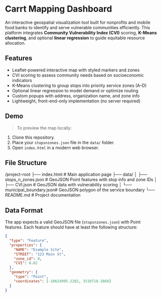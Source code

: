 # Carrt Mapping Dashboard

An interactive geospatial visualization tool built for nonprofits and mobile food banks to identify and serve vulnerable communities efficiently. This platform integrates **Community Vulnerability Index (CVI)** scoring, **K-Means clustering**, and optional **linear regression** to guide equitable resource allocation.

## Features

- Leaflet-powered interactive map with styled markers and zones
- CVI scoring to assess community needs based on socioeconomic indicators
- K-Means clustering to group stops into priority service zones (A–D)
- Optional linear regression to model demand or optimize routing
- Custom popups with address, organization name, and zone info
- Lightweight, front-end-only implementation (no server required)

## Demo

> To preview the map locally:
1. Clone this repository.
2. Place your `stopsnzones.json` file in the `data/` folder.
3. Open `index.html` in a modern web browser.

## File Structure

/project-root
├── index.html # Main application page
├── data/
│ ├── stops_n_zones.json # GeoJSON Point features with stop info and zone IDs
│ ├── CVI.json # GeoJSON data with vulnerability scoring
│ └── municipal_boundary.json# GeoJSON polygon of the service boundary
└── README.md # Project documentation

## Data Format

The app expects a valid GeoJSON file (`stopsnzones.json`) with Point features. Each feature should have at least the following structure:

```json
{
  "type": "Feature",
  "properties": {
    "NAME": "Example Site",
    "STREET": "123 Main St",
    "zone_id": 0,
    "CVI": 0.82
  },
  "geometry": {
    "type": "Point",
    "coordinates": [-10624995.2202, 3510718.3868]
  }
}
